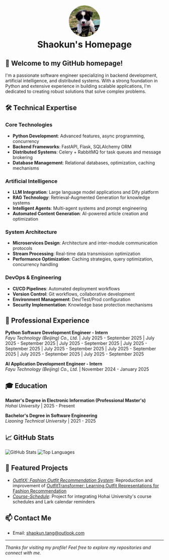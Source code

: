 <h1 align="center">
  <img src="./avatars/DL-Dog-avatar.jpg" alt="DL-Dog"height="100" style="border-radius: 50%;">
  <br/>
  Shaokun's Homepage
</h1>

## 👋 Welcome to my GitHub homepage!

I'm a passionate software engineer specializing in backend development, artificial intelligence, and distributed systems. With a strong foundation in Python and extensive experience in building scalable applications, I'm dedicated to creating robust solutions that solve complex problems.

## 🛠️ Technical Expertise

### Core Technologies
- **Python Development**: Advanced features, async programming, concurrency
- **Backend Frameworks**: FastAPI, Flask, SQLAlchemy ORM
- **Distributed Systems**: Celery + RabbitMQ for task queues and message brokering
- **Database Management**: Relational databases, optimization, caching mechanisms

### Artificial Intelligence
- **LLM Integration**: Large language model applications and Dify platform
- **RAG Technology**: Retrieval-Augmented Generation for knowledge systems
- **Intelligent Agents**: Multi-agent systems and prompt engineering
- **Automated Content Generation**: AI-powered article creation and optimization

### System Architecture
- **Microservices Design**: Architecture and inter-module communication protocols
- **Stream Processing**: Real-time data transmission optimization
- **Performance Optimization**: Caching strategies, query optimization, concurrency handling

### DevOps & Engineering
- **CI/CD Pipelines**: Automated deployment workflows
- **Version Control**: Git workflows, collaborative development
- **Environment Management**: Dev/Test/Prod configuration
- **Security Implementation**: Knowledge base protection mechanisms

## 💼 Professional Experience

**Python Software Development Engineer - Intern**  
*Fayu Technology (Beijing) Co., Ltd.* | July 2025 - September 2025 | July 2025 - September 2025 | July 2025 - September 2025 | July 2025 - September 2025 | July 2025 - September 2025 | July 2025 - September 2025 | July 2025 - September 2025 | July 2025 - September 2025

**AI Application Development Engineer - Intern**  
*Fayu Technology (Beijing) Co., Ltd.* | November 2024 - January 2025

## 🎓 Education

**Master's Degree in Electronic Information (Professional Master's)**  
*Hohai University* | 2025 - Present

**Bachelor's Degree in Software Engineering**  
*Liaoning Technical University* | 2021 - 2025

## 📈 GitHub Stats

![GitHub Stats](https://github-readme-stats.vercel.app/api?username=Krual-T&count_private=true&include_all_commits=true&show_icons=true&theme=dark)
![Top Languages](https://github-readme-stats.vercel.app/api/top-langs/?username=Krual-T&count_private=true&include_all_commits=true&layout=compact&theme=dark)

## 🌟 Featured Projects

- *[OutfitX: Fashion Outfit Recommendation System](https://github.com/Krual-T/OutfitX)*: Reproduction and improvement of [OutfitTransformer: Learning Outfit Representations for Fashion Recommendation](https://arxiv.org/abs/2204.04812v2)
- *[Course-Schedule](https://github.com/Krual-T/course-schedule)*: Project for integrating Hohai University's course schedules and Lark calendar reminders

## 📫 Contact Me

- Email: shaokun.tang@outlook.com

---

*Thanks for visiting my profile! Feel free to explore my repositories and connect with me.*
